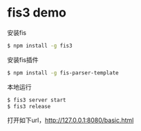 # fis3 demo

安装fis

```bash
$ npm install -g fis3
```

安装fis插件

```bash
$ npm install -g fis-parser-template
```

本地运行

```bash
$ fis3 server start
$ fis3 release
```

打开如下url，http://127.0.0.1:8080/basic.html
